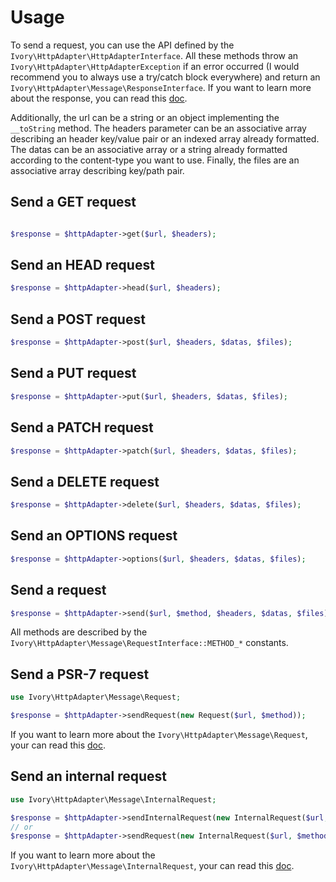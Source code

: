 # Usage

To send a request, you can use the API defined by the `Ivory\HttpAdapter\HttpAdapterInterface`. All these methods
throw an `Ivory\HttpAdapter\HttpAdapterException` if an error occurred (I would recommend you to always use a try/catch
block everywhere) and return an `Ivory\HttpAdapter\Message\ResponseInterface`. If you want to learn more about the
response, you can read this [doc](/doc/response.md).

Additionally, the url can be a string or an object implementing the `__toString` method. The headers parameter can be
an associative array describing an header key/value pair or an indexed array already formatted. The datas can be an
associative array or a string already formatted according to the content-type you want to use. Finally, the files are
an associative array describing key/path pair.

## Send a GET request

``` php

$response = $httpAdapter->get($url, $headers);
```

## Send an HEAD request

``` php
$response = $httpAdapter->head($url, $headers);
```

## Send a POST request

``` php
$response = $httpAdapter->post($url, $headers, $datas, $files);
```

## Send a PUT request

``` php
$response = $httpAdapter->put($url, $headers, $datas, $files);
```

## Send a PATCH request

``` php
$response = $httpAdapter->patch($url, $headers, $datas, $files);
```

## Send a DELETE request

``` php
$response = $httpAdapter->delete($url, $headers, $datas, $files);
```

## Send an OPTIONS request

``` php
$response = $httpAdapter->options($url, $headers, $datas, $files);
```

## Send a request

``` php
$response = $httpAdapter->send($url, $method, $headers, $datas, $files);
```

All methods are described by the `Ivory\HttpAdapter\Message\RequestInterface::METHOD_*` constants.

## Send a PSR-7 request

``` php
use Ivory\HttpAdapter\Message\Request;

$response = $httpAdapter->sendRequest(new Request($url, $method));
```

If you want to learn more about the `Ivory\HttpAdapter\Message\Request`, your can read this [doc](/doc/request.md).

## Send an internal request

``` php
use Ivory\HttpAdapter\Message\InternalRequest;

$response = $httpAdapter->sendInternalRequest(new InternalRequest($url, $method));
// or
$response = $httpAdapter->sendRequest(new InternalRequest($url, $method));
```

If you want to learn more about the `Ivory\HttpAdapter\Message\InternalRequest`, your can read this
[doc](/doc/internal_request.md).
